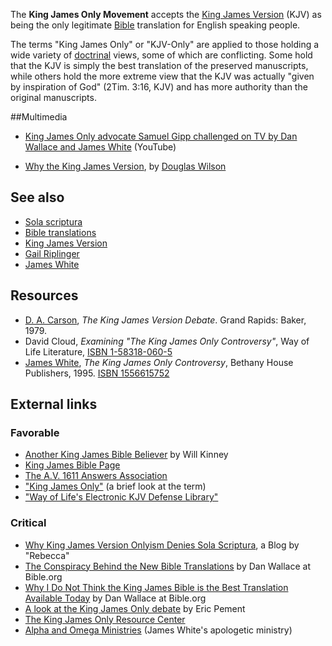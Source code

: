 The **King James Only Movement** accepts the
[King James Version](King_James_Version "King James Version") (KJV)
as being the only legitimate [Bible](Bible "Bible") translation for
English speaking people.

The terms "King James Only" or "KJV-Only" are applied to those
holding a wide variety of [doctrinal](Doctrine "Doctrine") views,
some of which are conflicting. Some hold that the KJV is simply the
best translation of the preserved manuscripts, while others hold
the more extreme view that the KJV was actually "given by
inspiration of God" (2Tim. 3:16, KJV) and has more authority than
the original manuscripts.

##Multimedia

-   [King James Only advocate Samuel Gipp challenged on TV by Dan Wallace and James White](http://www.youtube.com/watch?v=nEwYMvpaQSk)
    (YouTube)

-   [Why the King James Version](http://www.canonwired.com/ask-doug/king-james-version/),
    by [Douglas Wilson](Douglas_Wilson "Douglas Wilson")

## See also

-   [Sola scriptura](Sola_scriptura "Sola scriptura")
-   [Bible translations](Bible_translations "Bible translations")
-   [King James Version](King_James_Version "King James Version")
-   [Gail Riplinger](Gail_Riplinger "Gail Riplinger")
-   [James White](James_White "James White")

## Resources

-   [D. A. Carson](D._A._Carson "D. A. Carson"),
    *The King James Version Debate*. Grand Rapids: Baker, 1979.
-   David Cloud, *Examining "The King James Only Controversy"*, Way
    of Life Literature,
    [ISBN 1-58318-060-5](http://www.theopedia.com/Special:BookSources/1583180605)
-   [James White](James_White "James White"),
    *The King James Only Controversy*, Bethany House Publishers, 1995.
    [ISBN 1556615752](http://www.theopedia.com/Special:BookSources/1556615752)

## External links

### Favorable

-   [Another King James Bible Believer](http://www.geocities.com/brandplucked/articles.html)
    by Will Kinney
-   [King James Bible Page](http://av1611.com/kjbp/index.html)
-   [The A.V. 1611 Answers Association](http://www.av1611answers.com/home.html)
-   ["King James Only"](http://www.wayoflife.org/fbns/kjvonly.htm)
    (a brief look at the term)
-   ["Way of Life's Electronic KJV Defense Library"](http://www.wayoflife.org/fbns/fbns-index/versfbns.htm)

### Critical

-   [Why King James Version Onlyism Denies Sola Scriptura](http://everydaymusings.blogspot.com/2004/10/why-king-james-version-onlyism-denies.html),
    a Blog by "Rebecca"
-   [The Conspiracy Behind the New Bible Translations](http://www.bible.org/page.asp?page_id=706)
    by Dan Wallace at Bible.org
-   [Why I Do Not Think the King James Bible is the Best Translation Available Today](http://www.bible.org/page.asp?page_id=665)
    by Dan Wallace at Bible.org
-   [A look at the King James Only debate](http://www.geocities.com/Athens/Forum/5951/KJVOnly.html)
    by Eric Pement
-   [The King James Only Resource Center](http://www.kjvonly.org/)
-   [Alpha and Omega Ministries](http://aomin.org/kjvo.html) (James
    White's apologetic ministry)



